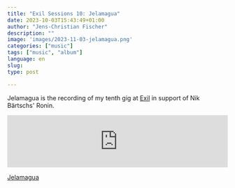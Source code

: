 ```yaml
---
title: "Exil Sessions 10: Jelamagua"
date: 2023-10-03T15:43:49+01:00
author: "Jens-Christian Fischer"
description: ""
image: 'images/2023-11-03-jelamagua.png'
categories: ["music"]
tags: ["music", "album"]
language: en
slug: 
type: post

---
```


Jelamagua is the recording of my tenth gig at [Exil](https://exil.club) in support of Nik Bärtschs' Ronin. 

<iframe style="border: 0; width: 100%; height: 120px;" src="https://bandcamp.com/EmbeddedPlayer/album=3078907242/size=large/bgcol=ffffff/linkcol=0687f5/tracklist=false/artwork=small/transparent=true/" seamless><a href="https://jens-christianfischer.bandcamp.com/album/jelamagua">Jelamagua by Jens-Christian Fischer</a></iframe>

[Jelamagua](https://jens-christianfischer.bandcamp.com/album/jelamagua)